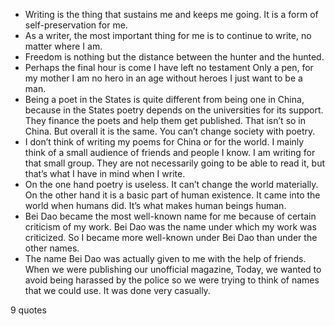  - Writing is the thing that sustains me and keeps me going. It is a form of self-preservation for me.
 - As a writer, the most important thing for me is to continue to write, no matter where I am.
 - Freedom is nothing but the distance between the hunter and the hunted.
 - Perhaps the final hour is come I have left no testament Only a pen, for my mother I am no hero in an age without heroes I just want to be a man.
 - Being a poet in the States is quite different from being one in China, because in the States poetry depends on the universities for its support. They finance the poets and help them get published. That isn’t so in China. But overall it is the same. You can’t change society with poetry.
 - I don’t think of writing my poems for China or for the world. I mainly think of a small audience of friends and people I know. I am writing for that small group. They are not necessarily going to be able to read it, but that’s what I have in mind when I write.
 - On the one hand poetry is useless. It can’t change the world materially. On the other hand it is a basic part of human existence. It came into the world when humans did. It’s what makes human beings human.
 - Bei Dao became the most well-known name for me because of certain criticism of my work. Bei Dao was the name under which my work was criticized. So I became more well-known under Bei Dao than under the other names.
 - The name Bei Dao was actually given to me with the help of friends. When we were publishing our unofficial magazine, Today, we wanted to avoid being harassed by the police so we were trying to think of names that we could use. It was done very casually.

9 quotes